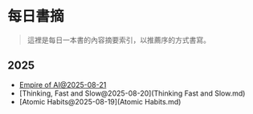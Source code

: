 # 每日書摘

> 這裡是每日一本書的內容摘要索引，以推薦序的方式書寫。

## 2025
- [Empire of AI@2025-08-21](Empire_of_AI.md)
- [Thinking, Fast and Slow@2025-08-20](Thinking Fast and Slow.md)
- [Atomic Habits@2025-08-19](Atomic Habits.md)
